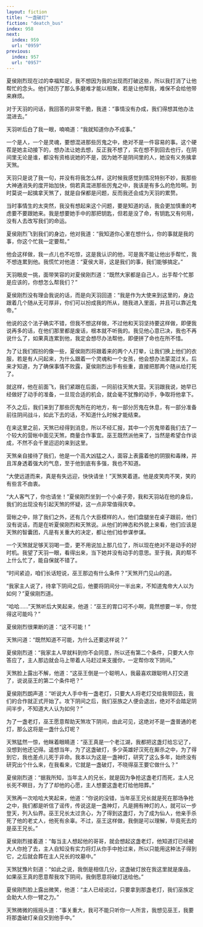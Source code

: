 ```yaml
---
layout: fiction
title: "一盏破灯"
fiction: "deatch_bus"
index: 958
next:
  index: 959
  url: "0959"
previous:
  index: 957
  url: "0957"
---
```

夏侯刚烈现在过的幸福知足，我不想因为我的出现而打破这些，所以我打消了让他帮忙的念头。他们经历了那么多磨难才能以相聚，若是让他帮我，难保不会给他带来麻烦。

对于天羽的问话，我回答的非常干脆，我道：“事情没有办成，我们得想其他办法混进去。”

天羽听后白了我一眼，喃喃道：“我就知道你办不成事。”

一个是人，一个是灵魂，要想混进那些厉鬼之中，绝对不是一件容易的事。这个硬茬是她主动接下的，想办法让她去想，反正我不想了，实在想不到回去也行，在阴间里无论是谁，都没有资格说她的不是，因为她不是阴间里的人，她没有义务擒拿天煞。

天羽只是说了我一句，并没有将我怎么样，这时候我感觉到情况特别不妙，我那些大神通消失的度开始加快，倘若真混进那些厉鬼之中，我该是有多么的危险啊。到时莫说一起擒拿天煞了，就是自保都是问题，反而我还会成为天羽的累赘。

当时事情生的太突然，我没有想起来这个问题，要是知道的话，我会更加慎重的考虑要不要跟她来。我是想要她手中的那把钥匙，但若是没了命，有钥匙又有何用，没有人去改写我们的命运。

夏侯刚烈飞到我们的身边，他对我道：“我知道你心里在想什么，你的事就是我的事，你这个忙我一定要帮。”

他会这样做，我一点儿也不吃惊，这是我认识的他，可是我不能让他出手帮忙，我不想连累到他。我慌忙对他道：“夏侯大哥，这是我们的事，我们能够搞定。”

天羽眼皮一挑，面带笑容的对夏侯刚烈道：“既然大家都是自己人，出手帮个忙那是应该的，你想怎么帮我们？”

夏侯刚烈没有理会我说的话，而是向天羽回道：“我是作为大使来到这里的，身边跟着几个随从无可厚非，你们可以扮成我的所从，随我进入里面，并且可以靠近鬼帝。”

他说的这个法子确实不错，但我不想这样做，不过他和天羽坚持要这样做，即便我说再多的话，在他们那里都是废话，根本就不听我的。我见他心意已决，我也不再说什么了，如果真连累到他，我定会想尽办法帮他，即便拼了命也在所不惜。

为了让我们假扮的像一些，夏侯刚烈将跟着来的两个人打晕，让我们换上他们的衣服，若是有人问起来，为什么跟着一个灵魂和一个女孩，他会想办法蒙混过关。后来才知道，为了确保事情不败露，夏侯刚烈出手有些重，直接把那两个随从给打死了。

就这样，他在前面飞，我们紧跟在后面，一同前往天煞大营。天羽跟我说，她早已经做好了动手的准备，一旦现合适的机会，就会毫不犹豫的动手，争取将他拿下。

不久之后，我们来到了那些厉鬼所在的地方，有一部分厉鬼在休息，有一部分准备前往阴间战斗，如此下去的话，不知道什么时候才能结束。

在来这里之前，天煞已经得到消息，所以不经汇报，其中一个厉鬼带着我们去了一个较大的营帐中面见天煞，商量合作事宜。巫王既然派他来了，当然是希望合作谈成，不然不会千里迢迢的来到这里。

天煞亲自接待了我们，他是一个高大凶猛之人，面容上表露着他的阴狠和毒辣，并且浑身透着强大的气息，至于他到底有多强，我也不知道。

“大使远道而来，真是有失远迎，快快请坐！”天煞笑着道。他是皮笑肉不笑，笑的有些言不由衷。

“大人客气了，你也请坐！”夏侯刚烈坐到一个小桌子旁，我和天羽站在他的身后，我们的出现没有引起天煞的怀疑，这一点非常值得庆幸。

营帐之中，除了我们之外，还有几个大臣模样的人，他们盘腿坐在桌子跟前，他们没有说话，而是在听夏侯刚烈和天煞说。从他们的神态和外貌上来看，他们应该是天煞的智囊团，凡是有关重大的决定，都让他们给参谋参谋。

一个天煞就足够天羽喝一壶，更不用说加上那几位了，所以现在绝对不是动手的好时机。我望了天羽一眼，看得出来，当下她并没有动手的意思。至于我，真的帮不上什么忙了，能自保就不错了。

“时间紧迫，咱们长话短说，巫王那边有什么条件？”天煞开门见山的道。

“我家主人说了，待拿下阴间之后，他要将阴间分一半出来，不知道鬼帝大人以为如何？”夏侯刚烈道。

“哈哈……”天煞听后大笑起来，他道：“巫王的胃口可不小啊，竟然想要一半，你觉得这可能吗？”

夏侯刚烈很果断的道：“这不可能！”

天煞问道：“既然知道不可能，为什么还要这样说？”

夏侯刚烈道：“我家主人早就料到你不会同意，所以还有第二个条件，只要大人你答应了，主人那边就会马上带着人马赶过来支援你，一定帮你攻下阴间。”

天煞脸上露出不解，他道：“这巫王倒是一个聪明人，我最喜欢跟聪明人打交道了，说说巫王的第二个条件吧？”

夏侯刚烈朗声道：“听说大人手中有一盏老灯，只要大人将老灯交给我带回去，我们的合作就正式开始了。攻下阴间之后，我们巫族之人便会退出，绝对不会踏足阴间半步，不知道大人认为如何？”

为了一盏老灯，巫王愿意帮助天煞攻下阴间，由此可见，这绝对不是一盏普通的老灯，那么这将是一盏什么灯呢？

天煞猛然一惊，他眯着眼睛道：“巫王真是一个老江湖，我都把这盏灯给忘记了，没想到他还记得。遥想当年，为了这盏破灯，多少英雄好汉死在厮杀之中，为了得到它，我也差点儿死于非命。我本以为这是一盏神灯，研究了这么多年，始终没有研究出个什么来，在我看来，它就是一盏破灯，不晓得巫王要它做什么？”

夏侯刚烈道：“据我所知，当年主人的兄长，就是因为争抢这盏老灯而死，主人兄长死不瞑目，为了了却他的心愿，主人想要这盏老灯给他陪葬。”

天煞再一次哈哈大笑起来，他道：“你说的没错，当年巫王兄长就是死在那场争抢之中，我们都是听信了谣传，传说这是一盏神灯，凡是拥有神灯的人，就可以一步登天，列入仙界。巫王兄长太过贪心，为了得到这盏灯，为了成为仙人，他亲手杀死了他的老丈人，他死有余辜。不过，巫王这样做，我倒是可以理解，毕竟死去的是巫王兄长。”

夏侯刚烈接着道：“每当主人想起他的哥哥，就会想起这盏老灯，他知道灯已经被大人你抢了去，主人自知没有实力将灯从你手中抢过来，所以只能用这种法子得到它，之后就会葬在主人兄长的坟墓中。”

天煞犹豫片刻道：“如此之说，我倒是相信几分，这盏破灯放在我这里就是废品，如果巫王真的愿意帮我攻下阴间，我倒愿意将破灯送给他。”

夏侯刚烈脸上露出微笑，他道：“主人已经说过，只要拿到那盏老灯，我们巫族定会助大人你一臂之力。”

天煞微微的摇摇头道：“事关重大，我可不能只听你一人所言，我想见巫王，我要将那盏破灯亲自交到他手中。”